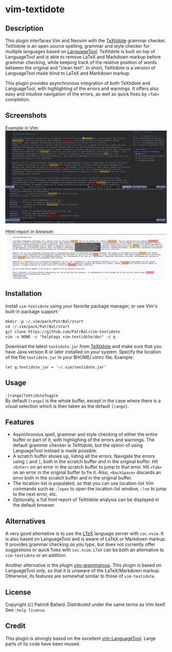# vim-textidote

## Description

This plugin interfaces Vim and Neovim with the [TeXtidote][TeXtidote] grammar checker.  TeXtidote is an open source spelling, grammar and style checker for multiple languages based on [LanguageTool][LanguageTool].  TeXtidote is built on top of LanguageTool and is able to remove LaTeX and Markdown markup before grammar checking, while keeping track of the relative position of words between the original and "clean text". In short, TeXtidote is a version of LanguageTool made blind to LaTeX and Markdown markup.

This plugin provides asynchronous integration of both TeXtidote and LanguageTool, with highlighting of the errors and warnings. It offers also easy and intuitive navigation of the errors, as well as quick fixes by `<Tab>` completion.

## Screenshots

Example in Vim:
![Vim](./screenshots/Screenshot-vim.png)

Html report in browser:
![Html](./screenshots/Screenshot-html.png)

## Installation

Install `vim-textidote` using your favorite package manager, or use Vim's built-in package support:

    mkdir -p ~/.vim/pack/PatrBal/start
    cd ~/.vim/pack/PatrBal/start
    git clone https://github.com/PatrBal/vim-textidote
    vim -u NONE -c "helptags vim-textidote/doc" -c q

Download the latest `textidote.jar` from [TeXtidote][TeXtidote] and make sure that you have Java version 8 or later installed on your system. Specify the location of the file `textidote.jar` in your $HOME/.vimrc file. Example:

	let g:textidote_jar = '~/.vim/textidote.jar'

## Usage
`:[range]TeXtidoteToggle`  
By default `[range]` is the whole buffer, except in the case where there is a visual selection which is then taken as the default `[range]`.


## Features
 - Asynchronous spell, grammar and style checking of either the entire buffer or part of it, with highlighing of the errors and warnings. The default grammar checker is TeXtidote, but the option of using LanguageTool instead is made possible.
 - A scratch buffer shows up, listing all the errors.  Navigate the errors using `[` and `]`, both in the scratch buffer and in the original buffer. Hit `<Enter>` on an error in the scratch buffer to jump to that error. Hit `<Tab>` on an error in the original buffer to fix it. Also, `<BackSpace>` discards an error both in the scratch buffer and in the original buffer.
 - The location-list is populated, so that you can use location-list Vim commands such as `:lopen` to open the location-list window, `:lne` to jump to the next error, etc.
 - Optionally, a full html report of TeXtidote analysis can be displayed in the default browser.


## Alternatives

A very good alternative is to use the [LTeX][LTeX] language server with `coc.nvim`. It is also based on LanguageTool and is aware of LaTeX or Markdown markup. It provides grammar checking *as you type*, but does not currently offer suggestions or quick fixes with `coc.nvim`. `LTeX` can be both an alternative to `vim-textidote` or an addition.

Another alternative is the plugin [vim-grammarous][vim-grammarous]. This plugin is based on LanguageTool only, so that it is unaware of the LaTeX/Markdown markup. Otherwise, its features are somewhat similar to those of `vim-textidote`.


## License

Copyright (c) Patrick Ballard.  Distributed under the same terms as Vim itself.
See `:help license`.


## Credit

This plugin is strongly based on the excellent [vim-LanguageTool][vim-LanguageTool].  Large parts of its code have been reused.


[TeXtidote]: https://github.com/sylvainhalle/textidote
[LanguageTool]: https://languagetool.org
[LTeX]: https://valentjn.github.io/ltex
[vim-grammarous]: https://github.com/rhysd/vim-grammarous
[vim-LanguageTool]: https://github.com/dpelle/vim-LanguageTool
